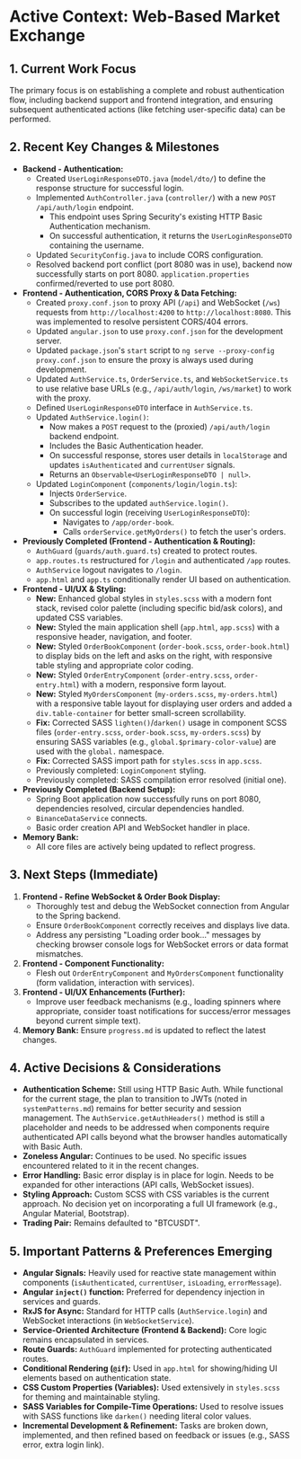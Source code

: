 # Active Context: Web-Based Market Exchange

## 1. Current Work Focus

The primary focus is on establishing a complete and robust authentication flow, including backend support and frontend integration, and ensuring subsequent authenticated actions (like fetching user-specific data) can be performed.

## 2. Recent Key Changes & Milestones

- **Backend - Authentication:**
    -   Created `UserLoginResponseDTO.java` (`model/dto/`) to define the response structure for successful login.
    -   Implemented `AuthController.java` (`controller/`) with a new `POST /api/auth/login` endpoint.
        -   This endpoint uses Spring Security's existing HTTP Basic Authentication mechanism.
        -   On successful authentication, it returns the `UserLoginResponseDTO` containing the username.
    -   Updated `SecurityConfig.java` to include CORS configuration.
    -   Resolved backend port conflict (port 8080 was in use), backend now successfully starts on port 8080. `application.properties` confirmed/reverted to use port 8080.
- **Frontend - Authentication, CORS Proxy & Data Fetching:**
    -   Created `proxy.conf.json` to proxy API (`/api`) and WebSocket (`/ws`) requests from `http://localhost:4200` to `http://localhost:8080`. This was implemented to resolve persistent CORS/404 errors.
    -   Updated `angular.json` to use `proxy.conf.json` for the development server.
    -   Updated `package.json`'s `start` script to `ng serve --proxy-config proxy.conf.json` to ensure the proxy is always used during development.
    -   Updated `AuthService.ts`, `OrderService.ts`, and `WebSocketService.ts` to use relative base URLs (e.g., `/api/auth/login`, `/ws/market`) to work with the proxy.
    -   Defined `UserLoginResponseDTO` interface in `AuthService.ts`.
    -   Updated `AuthService.login()`:
        -   Now makes a `POST` request to the (proxied) `/api/auth/login` backend endpoint.
        -   Includes the Basic Authentication header.
        -   On successful response, stores user details in `localStorage` and updates `isAuthenticated` and `currentUser` signals.
        -   Returns an `Observable<UserLoginResponseDTO | null>`.
    -   Updated `LoginComponent` (`components/login/login.ts`):
        -   Injects `OrderService`.
        -   Subscribes to the updated `authService.login()`.
        -   On successful login (receiving `UserLoginResponseDTO`):
            -   Navigates to `/app/order-book`.
            -   Calls `orderService.getMyOrders()` to fetch the user's orders.
- **Previously Completed (Frontend - Authentication & Routing):**
    -   `AuthGuard` (`guards/auth.guard.ts`) created to protect routes.
    -   `app.routes.ts` restructured for `/login` and authenticated `/app` routes.
    -   `AuthService` logout navigates to `/login`.
    -   `app.html` and `app.ts` conditionally render UI based on authentication.
- **Frontend - UI/UX & Styling:**
    -   **New:** Enhanced global styles in `styles.scss` with a modern font stack, revised color palette (including specific bid/ask colors), and updated CSS variables.
    -   **New:** Styled the main application shell (`app.html`, `app.scss`) with a responsive header, navigation, and footer.
    -   **New:** Styled `OrderBookComponent` (`order-book.scss`, `order-book.html`) to display bids on the left and asks on the right, with responsive table styling and appropriate color coding.
    -   **New:** Styled `OrderEntryComponent` (`order-entry.scss`, `order-entry.html`) with a modern, responsive form layout.
    -   **New:** Styled `MyOrdersComponent` (`my-orders.scss`, `my-orders.html`) with a responsive table layout for displaying user orders and added a `div.table-container` for better small-screen scrollability.
    -   **Fix:** Corrected SASS `lighten()`/`darken()` usage in component SCSS files (`order-entry.scss`, `order-book.scss`, `my-orders.scss`) by ensuring SASS variables (e.g., `global.$primary-color-value`) are used with the `global.` namespace.
    -   **Fix:** Corrected SASS import path for `styles.scss` in `app.scss`.
    -   Previously completed: `LoginComponent` styling.
    -   Previously completed: SASS compilation error resolved (initial one).
- **Previously Completed (Backend Setup):**
    -   Spring Boot application now successfully runs on port 8080, dependencies resolved, circular dependencies handled.
    -   `BinanceDataService` connects.
    -   Basic order creation API and WebSocket handler in place.
- **Memory Bank:**
    -   All core files are actively being updated to reflect progress.

## 3. Next Steps (Immediate)

1.  **Frontend - Refine WebSocket & Order Book Display:**
    -   Thoroughly test and debug the WebSocket connection from Angular to the Spring backend.
    -   Ensure `OrderBookComponent` correctly receives and displays live data.
    -   Address any persisting "Loading order book..." messages by checking browser console logs for WebSocket errors or data format mismatches.
2.  **Frontend - Component Functionality:**
    -   Flesh out `OrderEntryComponent` and `MyOrdersComponent` functionality (form validation, interaction with services).
3.  **Frontend - UI/UX Enhancements (Further):**
    -   Improve user feedback mechanisms (e.g., loading spinners where appropriate, consider toast notifications for success/error messages beyond current simple text).
4.  **Memory Bank:** Ensure `progress.md` is updated to reflect the latest changes.

## 4. Active Decisions & Considerations

-   **Authentication Scheme:** Still using HTTP Basic Auth. While functional for the current stage, the plan to transition to JWTs (noted in `systemPatterns.md`) remains for better security and session management. The `AuthService.getAuthHeaders()` method is still a placeholder and needs to be addressed when components require authenticated API calls beyond what the browser handles automatically with Basic Auth.
-   **Zoneless Angular:** Continues to be used. No specific issues encountered related to it in the recent changes.
-   **Error Handling:** Basic error display is in place for login. Needs to be expanded for other interactions (API calls, WebSocket issues).
-   **Styling Approach:** Custom SCSS with CSS variables is the current approach. No decision yet on incorporating a full UI framework (e.g., Angular Material, Bootstrap).
-   **Trading Pair:** Remains defaulted to "BTCUSDT".

## 5. Important Patterns & Preferences Emerging

-   **Angular Signals:** Heavily used for reactive state management within components (`isAuthenticated`, `currentUser`, `isLoading`, `errorMessage`).
-   **Angular `inject()` function:** Preferred for dependency injection in services and guards.
-   **RxJS for Async:** Standard for HTTP calls (`AuthService.login`) and WebSocket interactions (in `WebSocketService`).
-   **Service-Oriented Architecture (Frontend & Backend):** Core logic remains encapsulated in services.
-   **Route Guards:** `AuthGuard` implemented for protecting authenticated routes.
-   **Conditional Rendering (`@if`):** Used in `app.html` for showing/hiding UI elements based on authentication state.
-   **CSS Custom Properties (Variables):** Used extensively in `styles.scss` for theming and maintainable styling.
-   **SASS Variables for Compile-Time Operations:** Used to resolve issues with SASS functions like `darken()` needing literal color values.
-   **Incremental Development & Refinement:** Tasks are broken down, implemented, and then refined based on feedback or issues (e.g., SASS error, extra login link).
